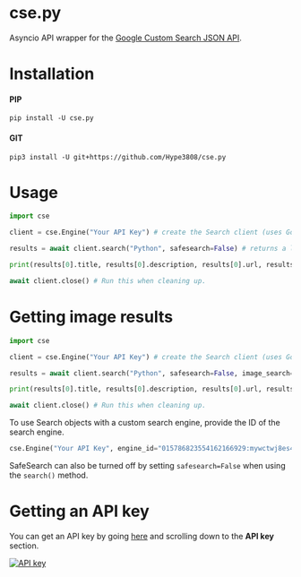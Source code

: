 # cse.py
Asyncio API wrapper for the [Google Custom Search JSON API](https://developers.google.com/custom-search/v1/overview).
# Installation

#### PIP
`pip install -U cse.py`
#### GIT
`pip3 install -U git+https://github.com/Hype3808/cse.py`
# Usage
```python
import cse

client = cse.Engine("Your API Key") # create the Search client (uses Google by default!)

results = await client.search("Python", safesearch=False) # returns a list of async_cse.Result objects

print(results[0].title, results[0].description, results[0].url, results[0].image_url) # Title, snippet, URL, and Image URL

await client.close() # Run this when cleaning up.
```
# Getting image results
```python
import cse

client = cse.Engine("Your API Key") # create the Search client (uses Google by default!)

results = await client.search("Python", safesearch=False, image_search=True) # returns a list of async_cse.Result objects

print(results[0].title, results[0].description, results[0].url, results[0].image_url) # Title, snippet, URL, and Image URL

await client.close() # Run this when cleaning up.
```
To use Search objects with a custom search engine, provide the ID of the search engine.
```python
cse.Engine("Your API Key", engine_id="015786823554162166929:mywctwj8es4")
```
SafeSearch can also be turned off by setting `safesearch=False` when using the `search()` method.
# Getting an API key
You can get an API key by going [here](https://developers.google.com/custom-search/v1/overview#api-key) and scrolling down to the **API key** section.

<a href=https://developers.google.com/custom-search/v1/overview#api-key target=_blank>![API key](https://i.imgur.com/pHXFiI8.png "Getting an API key")</a>

